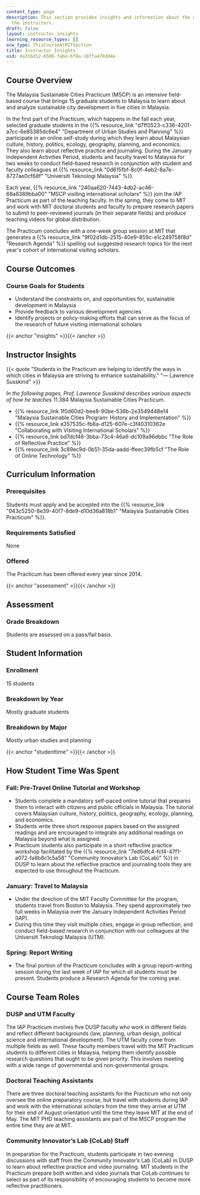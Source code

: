 ```yaml
---
content_type: page
description: This section provides insights and information about the course from
  the instructors.
draft: false
layout: instructor_insights
learning_resource_types: []
ocw_type: ThisCourseAtMITSection
title: Instructor Insights
uid: 4a316d12-6586-fabe-6f8a-18ffa478dd4a
---
```

## Course Overview

The Malaysia Sustainable Cities Practicum (MSCP) is an intensive field-based course that brings 15 graduate students to Malaysia to learn about and analyze sustainable city development in five cities in Malaysia.

In the first part of the Practicum, which happens in the fall each year, selected graduate students in the {{% resource_link "d7ff0523-c336-4201-a7cc-6e85385dc6e4" "Department of Urban Studies and Planning" %}} participate in an online self-study during which they learn about Malaysian culture, history, politics, ecology, geography, planning, and economics. They also learn about reflective practice and journaling. During the January Independent Activities Period, students and faculty travel to Malaysia for two weeks to conduct field-based research in conjunction with student and faculty colleagues at {{% resource_link "0d615fbf-8c0f-4eb2-8a7e-8727ae0cf68f" "Universiti Teknologi Malaysia" %}}.

Each year, {{% resource_link "240aa620-7443-4db2-ac46-68a8389bba00" "MSCP visiting international scholars" %}} join the IAP Practicum as part of the teaching faculty. In the spring, they come to MIT and work with MIT doctoral students and faculty to prepare research papers to submit to peer-reviewed journals (in their separate fields) and produce teaching videos for global distribution.

The Practicum concludes with a one-week group session at MIT that generates a {{% resource_link "9f02d1db-2515-40e9-859c-e1c249758f8d" "Research Agenda" %}} spelling out suggested research topics for the next year's cohort of international visiting scholars.

## Course Outcomes

### Course Goals for Students

- Understand the constraints on, and opportunities for, sustainable development in Malaysia
- Provide feedback to various development agencies
- Identify projects or policy-making efforts that can serve as the focus of the research of future visiting international scholars

{{< anchor "insights" >}}{{< /anchor >}}

## Instructor Insights

{{< quote "Students in the Practicum are helping to identify the ways in which cities in Malaysia are striving to enhance sustainability." "— Lawrence Susskind" >}}

*In the following pages, Prof. Lawrence Susskind describes various aspects of how he teaches* 11.384 Malaysia Sustainable Cities Practicum.

- {{% resource_link 1f0d60d2-bee8-90be-536b-2e3549448e14 "Malaysia Sustainable Cities Program: History and Implementation" %}}
- {{% resource_link e357535c-fb8a-d125-607e-c3f40310362e "Collaborating with Visiting International Scholars" %}}
- {{% resource_link bd7dcf48-3bba-73c4-46a6-dc109a96dbbc "The Role of Reflective Practice" %}}
- {{% resource_link 3c89ec9d-0b51-35da-aadd-ffeec39fb5cf "The Role of Online Technology" %}}

## Curriculum Information

### Prerequisites

Students must apply and be accepted into the {{% resource_link "043c5250-8e39-40f7-8de9-d10d36a818b1" "Malaysia Sustainable Cities Practicum" %}}.

### Requirements Satisfied

None

### Offered

The Practicum has been offered every year since 2014.

{{< anchor "assessment" >}}{{< /anchor >}}

## Assessment

### Grade Breakdown

Students are assessed on a pass/fail basis.

## Student Information

### Enrollment

15 students

### Breakdown by Year

Mostly graduate students

### Breakdown by Major

Mostly urban studies and planning

{{< anchor "studenttime" >}}{{< /anchor >}}

## How Student Time Was Spent

### Fall: Pre-Travel Online Tutorial and Workshop

- Students complete a mandatory self-paced online tutorial that prepares them to interact with citizens and public officials in Malaysia. The tutorial covers Malaysian culture, history, politics, geography, ecology, planning, and economics.
- Students write three short response papers based on the assigned readings and are encouraged to integrate any additional readings on Malaysia beyond what is assigned.
- Practicum students also participate in a short reflective practice workshop facilitated by the {{% resource_link "7ed6dfc4-fcf4-47f1-a072-fa8b8c1c5a58" "Community Innovator’s Lab (CoLab)" %}} in DUSP to learn about the reflective practice and journaling tools they are expected to use throughout the Practicum.

### January: Travel to Malaysia

- Under the direction of the MIT Faculty Committee for the program, students travel from Boston to Malaysia. They spend approximately two full weeks in Malaysia over the January Independent Activities Period (IAP).
- During this time they visit multiple cities, engage in group reflection, and conduct field-based research in conjunction with our colleagues at the Universiti Teknologi Malaysia (UTM).

### Spring: Report Writing

- The final portion of the Practicum concludes with a group report-writing session during the last week of IAP for which all students must be present. Students produce a Research Agenda for the coming year.

## Course Team Roles

### DUSP and UTM Faculty

The IAP Practicum involves five DUSP faculty who work in different fields and reflect different backgrounds (law, planning, urban design, political science and international development). The UTM faculty come from multiple fields as well. These faculty members travel with the MIT Practicum students to different cities in Malaysia, helping them identify possible research questions that ought to be given priority. This involves meeting with a wide range of governmental and non-governmental groups.

### Doctoral Teaching Assistants

There are three doctoral teaching assistants for the Practicum who not only oversee the online preparatory course, but travel with students during IAP and work with the international scholars from the time they arrive at UTM for their end of August orientation until the time they leave MIT at the end of May. The MIT PHD teaching assistants are part of the MSCP program the entire time they are at MIT.

### Community Innovator’s Lab (CoLab) Staff

In preparation for the Practicum, students participate in two evening discussions with staff from the Community Innovator’s Lab (CoLab) in DUSP to learn about reflective practice and video journaling. MIT students in the Practicum prepare both written and video journals that CoLab continues to select as part of its responsibility of encouraging students to become more reflective practitioners.